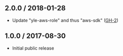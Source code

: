 ## 2.0.0 / 2018-01-28

- Update "yle-aws-role" and thus "aws-sdk" ([GH-2](https://github.com/Yleisradio/yle_tf-aws_assume_role/pull/2))


## 1.0.0 / 2017-08-30

- Initial public release
